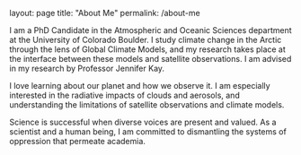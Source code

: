 layout: page
title: "About Me"
permalink: /about-me

I am a PhD Candidate in the Atmospheric and Oceanic Sciences department at the University of Colorado Boulder. I study climate change in the Arctic through the lens of Global Climate Models, and my research takes place at the interface between these models and satellite observations. I am advised in my research by Professor Jennifer Kay.

I love learning about our planet and how we observe it. I am especially interested in the radiative impacts of clouds and aerosols, and understanding the limitations of satellite observations and climate models.

Science is successful when diverse voices are present and valued. As a scientist and a human being, I am committed to dismantling the systems of oppression that permeate academia.
